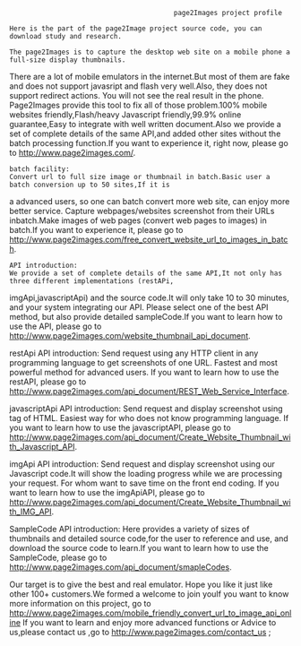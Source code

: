                                              
                                             page2Images project profile
                                              
    Here is the part of the page2Image project source code, you can download study and research.
    
    The page2Images is to capture the desktop web site on a mobile phone a full-size display thumbnails.
There are a lot of mobile emulators in the internet.But most of them are fake and does not support javasript 
and flash very well.Also, they does not support redirect actions. You will not see the real result in the phone. 
Page2Images provide this tool to fix all of those problem.100% mobile websites friendly,Flash/heavy Javascript 
friendly,99.9% online guarantee,Easy to integrate with well written document.Also we provide a set of complete 
details of the same API,and added other sites without the batch processing function.If you want to experience it, 
right now, please go to http://www.page2images.com/.


    batch facility:
    Convert url to full size image or thumbnail in batch.Basic user a batch conversion up to 50 sites,If it is 
a advanced users, so one can batch convert more web site, can enjoy more better service. Capture webpages/websites 
screenshot from their URLs inbatch.Make images of web pages (convert web pages to images) in batch.If you want 
to experience it, please go to http://www.page2images.com/free_convert_website_url_to_images_in_batch.


    API introduction:
    We provide a set of complete details of the same API,It not only has three different implementations (restAPi,
imgApi,javascriptApi) and the source code.It will only take 10 to 30 minutes, and your system integrating our API.
Please select one of the best API method, but also provide detailed sampleCode.If you want to learn how to use the 
API, please go to  http://www.page2images.com/website_thumbnail_api_document.

   restApi API introduction:
   Send request using any HTTP client in any programming language to get screenshots of one URL. Fastest and most 
powerful method for advanced users. If you want to learn how to use the restAPI, please go to http://www.page2images.com/api_document/REST_Web_Service_Interface.


   javascriptApi API introduction:
   Send request and display screenshot using <IMG> tag of HTML. Easiest way for who does not know programming language.
If you want to learn how to use the javascriptAPI, please go to http://www.page2images.com/api_document/Create_Website_Thumbnail_with_Javascript_API.


   imgApi API introduction:
   Send request and display screenshot using our Javascript code.It will show the loading progress while we are
processing your request. For whom want to save time on the front end coding. If you want to learn how to use the 
imgApiAPI, please go to http://www.page2images.com/api_document/Create_Website_Thumbnail_with_IMG_API.


   SampleCode API introduction:
   Here provides a variety of sizes of thumbnails and detailed source code,for the user to reference and use, and 
download the source code to learn.If you want to learn how to use the SampleCode, please go to http://www.page2images.com/api_document/smapleCodes.


   Our target is to give the best and real emulator. Hope you like it just like other 100+ customers.We formed a welcome to join youIf you want to know more information  on this project, go to http://www.page2images.com/mobile_friendly_convert_url_to_image_api_online
If you want to learn and enjoy more advanced functions  or Advice to us,please contact us ,go to http://www.page2images.com/contact_us ;
